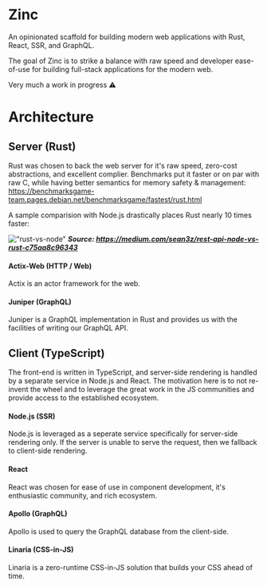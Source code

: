 # Zinc

An opinionated scaffold for building modern web applications with Rust, React, SSR, and GraphQL.

The goal of Zinc is to strike a balance with raw speed and developer ease-of-use for building full-stack applications for the modern web.

Very much a work in progress ⚠️

# Architecture

## Server (Rust)
Rust was chosen to back the web server for it's raw speed, zero-cost abstractions, and excellent complier. Benchmarks put it faster or on par with raw C, while having better semantics for memory safety & management: https://benchmarksgame-team.pages.debian.net/benchmarksgame/fastest/rust.html

A sample comparision with Node.js drastically places Rust nearly 10 times faster:

!["rust-vs-node"](https://i.imgur.com/Dew6w5x.png)
***Source: https://medium.com/sean3z/rest-api-node-vs-rust-c75aa8c96343***

#### Actix-Web (HTTP / Web)
Actix is an actor framework for the web.

#### Juniper (GraphQL)
Juniper is a GraphQL implementation in Rust and provides us with the facilities of writing our GraphQL API.

## Client (TypeScript)
The front-end is written in TypeScript, and server-side rendering is handled by a separate service in Node.js and React. The motivation here is to not re-invent the wheel and to leverage the great work in the JS communities and provide access to the established ecosystem.

#### Node.js (SSR)
Node.js is leveraged as a seperate service specifically for server-side rendering only. If the server is unable to serve the request, then we fallback to client-side rendering.

#### React
React was chosen for ease of use in component development, it's enthusiastic community, and rich ecosystem.

#### Apollo (GraphQL)
Apollo is used to query the GraphQL database from the client-side.

#### Linaria (CSS-in-JS)
Linaria is a zero-runtime CSS-in-JS solution that builds your CSS ahead of time.
